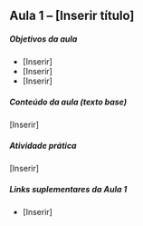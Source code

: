 ## Aula 1 – [Inserir título]

##### Objetivos da aula
- [Inserir]
- [Inserir]
- [Inserir]

##### Conteúdo da aula (texto base)
[Inserir]

##### Atividade prática
[Inserir]

##### Links suplementares da Aula 1
- [Inserir]

